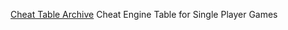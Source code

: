 
[Cheat Table Archive](https://framedsc.github.io/cheattablearchive.htm)
Cheat Engine Table for Single Player Games
